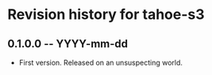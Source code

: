 # Revision history for tahoe-s3

## 0.1.0.0 -- YYYY-mm-dd

* First version. Released on an unsuspecting world.
